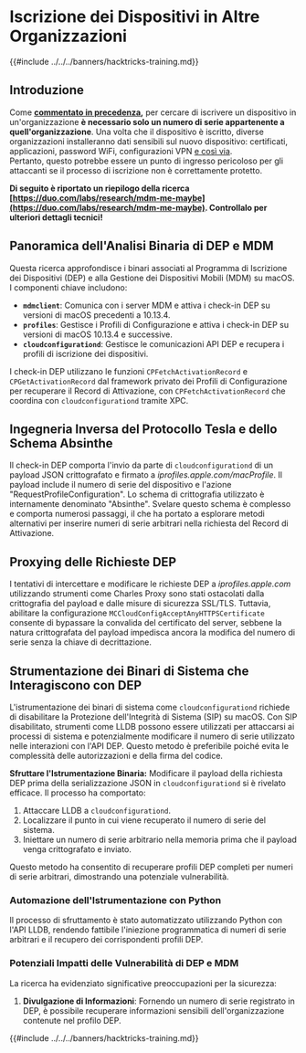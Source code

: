 # Iscrizione dei Dispositivi in Altre Organizzazioni

{{#include ../../../banners/hacktricks-training.md}}

## Introduzione

Come [**commentato in precedenza**](./#what-is-mdm-mobile-device-management)**,** per cercare di iscrivere un dispositivo in un'organizzazione **è necessario solo un numero di serie appartenente a quell'organizzazione**. Una volta che il dispositivo è iscritto, diverse organizzazioni installeranno dati sensibili sul nuovo dispositivo: certificati, applicazioni, password WiFi, configurazioni VPN [e così via](https://developer.apple.com/enterprise/documentation/Configuration-Profile-Reference.pdf).\
Pertanto, questo potrebbe essere un punto di ingresso pericoloso per gli attaccanti se il processo di iscrizione non è correttamente protetto.

**Di seguito è riportato un riepilogo della ricerca [https://duo.com/labs/research/mdm-me-maybe](https://duo.com/labs/research/mdm-me-maybe). Controllalo per ulteriori dettagli tecnici!**

## Panoramica dell'Analisi Binaria di DEP e MDM

Questa ricerca approfondisce i binari associati al Programma di Iscrizione dei Dispositivi (DEP) e alla Gestione dei Dispositivi Mobili (MDM) su macOS. I componenti chiave includono:

- **`mdmclient`**: Comunica con i server MDM e attiva i check-in DEP su versioni di macOS precedenti a 10.13.4.
- **`profiles`**: Gestisce i Profili di Configurazione e attiva i check-in DEP su versioni di macOS 10.13.4 e successive.
- **`cloudconfigurationd`**: Gestisce le comunicazioni API DEP e recupera i profili di iscrizione dei dispositivi.

I check-in DEP utilizzano le funzioni `CPFetchActivationRecord` e `CPGetActivationRecord` dal framework privato dei Profili di Configurazione per recuperare il Record di Attivazione, con `CPFetchActivationRecord` che coordina con `cloudconfigurationd` tramite XPC.

## Ingegneria Inversa del Protocollo Tesla e dello Schema Absinthe

Il check-in DEP comporta l'invio da parte di `cloudconfigurationd` di un payload JSON crittografato e firmato a _iprofiles.apple.com/macProfile_. Il payload include il numero di serie del dispositivo e l'azione "RequestProfileConfiguration". Lo schema di crittografia utilizzato è internamente denominato "Absinthe". Svelare questo schema è complesso e comporta numerosi passaggi, il che ha portato a esplorare metodi alternativi per inserire numeri di serie arbitrari nella richiesta del Record di Attivazione.

## Proxying delle Richieste DEP

I tentativi di intercettare e modificare le richieste DEP a _iprofiles.apple.com_ utilizzando strumenti come Charles Proxy sono stati ostacolati dalla crittografia del payload e dalle misure di sicurezza SSL/TLS. Tuttavia, abilitare la configurazione `MCCloudConfigAcceptAnyHTTPSCertificate` consente di bypassare la convalida del certificato del server, sebbene la natura crittografata del payload impedisca ancora la modifica del numero di serie senza la chiave di decrittazione.

## Strumentazione dei Binari di Sistema che Interagiscono con DEP

L'istrumentazione dei binari di sistema come `cloudconfigurationd` richiede di disabilitare la Protezione dell'Integrità di Sistema (SIP) su macOS. Con SIP disabilitato, strumenti come LLDB possono essere utilizzati per attaccarsi ai processi di sistema e potenzialmente modificare il numero di serie utilizzato nelle interazioni con l'API DEP. Questo metodo è preferibile poiché evita le complessità delle autorizzazioni e della firma del codice.

**Sfruttare l'Istrumentazione Binaria:**
Modificare il payload della richiesta DEP prima della serializzazione JSON in `cloudconfigurationd` si è rivelato efficace. Il processo ha comportato:

1. Attaccare LLDB a `cloudconfigurationd`.
2. Localizzare il punto in cui viene recuperato il numero di serie del sistema.
3. Iniettare un numero di serie arbitrario nella memoria prima che il payload venga crittografato e inviato.

Questo metodo ha consentito di recuperare profili DEP completi per numeri di serie arbitrari, dimostrando una potenziale vulnerabilità.

### Automazione dell'Istrumentazione con Python

Il processo di sfruttamento è stato automatizzato utilizzando Python con l'API LLDB, rendendo fattibile l'iniezione programmatica di numeri di serie arbitrari e il recupero dei corrispondenti profili DEP.

### Potenziali Impatti delle Vulnerabilità di DEP e MDM

La ricerca ha evidenziato significative preoccupazioni per la sicurezza:

1. **Divulgazione di Informazioni**: Fornendo un numero di serie registrato in DEP, è possibile recuperare informazioni sensibili dell'organizzazione contenute nel profilo DEP.

{{#include ../../../banners/hacktricks-training.md}}
